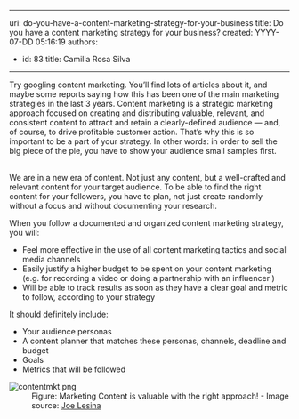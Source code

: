 

---
uri: do-you-have-a-content-marketing-strategy-for-your-business
title: Do you have a content marketing strategy for your business?
created: YYYY-07-DD 05:16:19
authors:
  - id: 83
    title: Camilla Rosa Silva
---




<span class='intro'> <div>​Try googling content marketing. You’ll find lots of articles about it, and maybe some reports saying how this has been one of the main marketing strategies in the last 3 years. Content marketing is a strategic marketing approach focused on creating and distributing valuable, relevant, and consistent content to attract and retain a clearly-defined audience — and, of course, to drive profitable customer action. That’s why this is so important to be a part of your strategy. In other words&#58; in order to sell the big piece of the pie, you have to show your audience small samples first.<br></div><br> </span>

<p>We are in a new era of content. Not just any content, but a well-crafted and relevant content for your target audience. To be able to find the right&#160;​content for your followers, you have to plan, not just create randomly without a focus and without documenting your research.</p><p>When you&#160;follow a documented and organized content marketing strategy, you will&#58;</p><ul><li>Feel more effective in the&#160;use of all content marketing tactics and social media channels</li><li>Easily&#160;justify a higher budget to be spent on your content marketing (e.g. for recording a video or doing a partnership with an influencer )</li><li>Will be able to track results as soon as they have a clear goal and metric to follow, according to your&#160;strategy</li></ul><p>It should definitely include&#58;</p><ul><li>Your audience personas<br></li><li>A content planner that matches these personas, channels, deadline and budget<br></li><li>Goals</li><li>Metrics that will be followed<br></li></ul><dl class="image"><dt><img src="/SiteAssets/do-you-have-a-content-marketing-strategy-for-your-business/contentmkt.png" alt="contentmkt.png" /></dt><dd>Figure&#58; Marketing Content is valuable with the right approach! - Image source&#58; 
      <a class="ignore" href="https&#58;//medium.com/%40joelesina/content-marketing-a-simple-guide-on-how-i-do-it-1b1791ca1898">Joe Lesina​</a></dd></dl>


